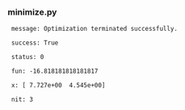 <h3>minimize.py</h3>

     message: Optimization terminated successfully.
 
     success: True
 
     status: 0
  
     fun: -16.818181818181817
     
     x: [ 7.727e+00  4.545e+00]
       
     nit: 3
